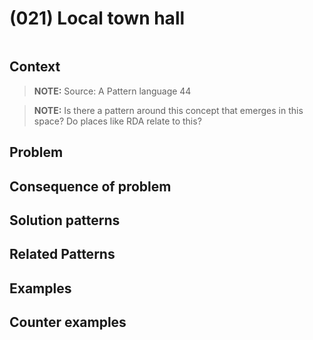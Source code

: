 # (021) Local town hall

<image>

## Context

> **NOTE:**
> Source: A Pattern language 44

> **NOTE:**
> Is there a pattern around this concept that emerges in this space?
> Do places like RDA relate to this?


## Problem


## Consequence of problem


## Solution patterns


## Related Patterns


## Examples

<links to examples>

## Counter examples

<links to counter-examples>